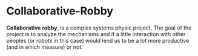 Collaborative-Robby
===================

**Collaborative robby**, is a complex systems physic project,
The goal of the project is to analyze the mechanisms and if a little interaction
with other peoples (or _robots_ in this case) would lend us to be a lot more productive
(and in which measure) or not.
